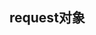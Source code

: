 <!--
 * @Description: 
 * @Version: Beata1.0
 * @Autor: 【B站&公众号】Rong姐姐好可爱
 * @Date: 2020-09-19 23:52:35
 * @LastEditors: 【B站&公众号】Rong姐姐好可爱
 * @LastEditTime: 2020-09-19 23:52:48
-->


## request对象